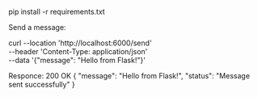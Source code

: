 pip install -r requirements.txt


Send a message:

curl --location 'http://localhost:6000/send' \
--header 'Content-Type: application/json' \
--data '{"message": "Hello from Flask!"}'


Responce:
200 OK
{
    "message": "Hello from Flask!",
    "status": "Message sent successfully"
}
